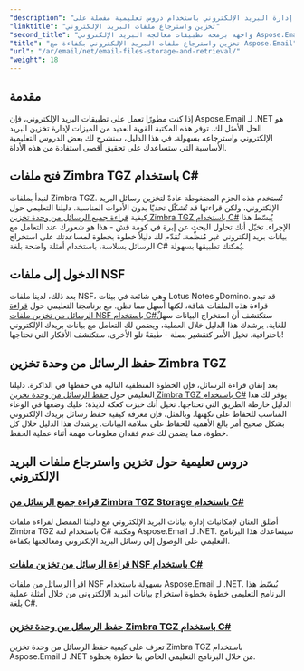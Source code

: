 ```yaml
---
"description": "احصل على إدارة البريد الإلكتروني باستخدام دروس تعليمية مفصلة على Aspose.Email لـ .NET، والتي تغطي Zimbra TGZ ومعالجة ملفات NSF في C#."
"linktitle": "تخزين واسترجاع ملفات البريد الإلكتروني"
"second_title": "واجهة برمجة تطبيقات معالجة البريد الإلكتروني Aspose.Email .NET"
"title": "تخزين واسترجاع ملفات البريد الإلكتروني بكفاءة مع Aspose.Email"
"url": "/ar/email/net/email-files-storage-and-retrieval/"
"weight": 18
---
```


## مقدمة

إذا كنت مطورًا تعمل على تطبيقات البريد الإلكتروني، فإن Aspose.Email لـ .NET هو الحل الأمثل لك. توفر هذه المكتبة القوية العديد من الميزات لإدارة تخزين البريد الإلكتروني واسترجاعه بسهولة. في هذا الدليل، سنشرح لك بعض الدروس التعليمية الأساسية التي ستساعدك على تحقيق أقصى استفادة من هذه الأداة.

## فتح ملفات Zimbra TGZ باستخدام C#
لنبدأ بملفات Zimbra TGZ. تُستخدم هذه الحزم المضغوطة عادةً لتخزين رسائل البريد الإلكتروني، ولكن قراءتها قد تُشكّل تحديًا بدون الأدوات المناسبة. دليلنا التعليمي حول كيفية [قراءة جميع الرسائل من وحدة تخزين Zimbra TGZ باستخدام C#](./read-all-messages-from-zimbra-tgz-storage/) يُبسّط هذا الإجراء. تخيّل أنك تحاول البحث عن إبرة في كومة قش - هذا هو شعورك عند التعامل مع بيانات بريد إلكتروني غير مُنظّمة. نُقدّم لك دليلاً خطوة بخطوة لمساعدتك على استخراج الرسائل بسلاسة، باستخدام أمثلة واضحة بلغة C# يُمكنك تطبيقها بسهولة. 

## الدخول إلى ملفات NSF
بعد ذلك، لدينا ملفات NSF، وهي شائعة في بيئات Lotus Notes وDomino. قد تبدو قراءة هذه الملفات شاقة، لكنها أسهل مما تظن. مع برنامجنا التعليمي حول [قراءة الرسائل من تخزين ملفات NSF باستخدام C#](./read-messages-from-nsf-files-storage/)ستكتشف أن استخراج البيانات سهلٌ للغاية. يرشدك هذا الدليل خلال العملية، ويضمن لك التعامل مع بيانات بريدك الإلكتروني باحترافية. تخيل الأمر كتقشير بصلة - طبقةً تلو الأخرى، ستكتشف الأفكار التي تحتاجها!

## حفظ الرسائل من وحدة تخزين Zimbra TGZ
بعد إتقان قراءة الرسائل، فإن الخطوة المنطقية التالية هي حفظها في الذاكرة. دليلنا التعليمي حول [حفظ الرسائل من وحدة تخزين Zimbra TGZ باستخدام C#](./save-messages-from-zimbra-tgz-storage/) يوفر لك هذا الدليل خارطة الطريق التي تحتاجها. تخيل أنك خبزت كعكة لذيذة؛ عليك وضعها في الوعاء المناسب للحفاظ على نكهتها. وبالمثل، فإن معرفة كيفية حفظ رسائل بريدك الإلكتروني بشكل صحيح أمر بالغ الأهمية للحفاظ على سلامة البيانات. يرشدك هذا الدليل خلال كل خطوة، مما يضمن لك عدم فقدان معلومات مهمة أثناء عملية الحفظ.

## دروس تعليمية حول تخزين واسترجاع ملفات البريد الإلكتروني
### [قراءة جميع الرسائل من Zimbra TGZ Storage باستخدام C#](./read-all-messages-from-zimbra-tgz-storage/)
أطلق العنان لإمكانيات إدارة بيانات البريد الإلكتروني مع دليلنا المفصل لقراءة ملفات Zimbra TGZ باستخدام لغة C# ومكتبة Aspose.Email لـ .NET. سيساعدك هذا البرنامج التعليمي على الوصول إلى رسائل البريد الإلكتروني ومعالجتها بكفاءة.
### [قراءة الرسائل من تخزين ملفات NSF باستخدام C#](./read-messages-from-nsf-files-storage/)
اقرأ الرسائل من ملفات NSF بسهولة باستخدام Aspose.Email لـ .NET. يُبسّط هذا البرنامج التعليمي خطوة بخطوة استخراج بيانات البريد الإلكتروني من خلال أمثلة عملية بلغة C#.
### [حفظ الرسائل من وحدة تخزين Zimbra TGZ باستخدام C#](./save-messages-from-zimbra-tgz-storage/)
تعرف على كيفية حفظ الرسائل من وحدة تخزين Zimbra TGZ باستخدام Aspose.Email لـ .NET من خلال البرنامج التعليمي الخاص بنا خطوة بخطوة.